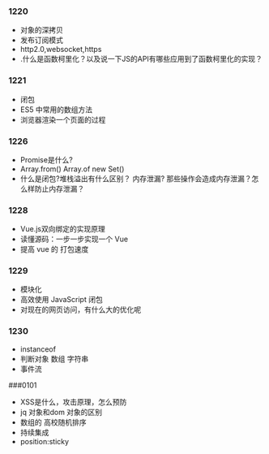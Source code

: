 ### 1220 
- 对象的深拷贝   
- 发布订阅模式
- http2.0,websocket,https
- .什么是函数柯里化？以及说一下JS的API有哪些应用到了函数柯里化的实现？



### 1221
- 闭包
- ES5 中常用的数组方法
- 浏览器渲染一个页面的过程


### 1226
- Promise是什么?
- Array.from()  Array.of    new Set()
- 什么是闭包?堆栈溢出有什么区别？ 内存泄漏? 那些操作会造成内存泄漏？怎么样防止内存泄漏？


### 1228
- Vue.js双向绑定的实现原理
- 读懂源码：一步一步实现一个 Vue
- 提高 vue 的 打包速度
### 1229 
- 模块化
- 高效使用 JavaScript 闭包  
- 对现在的网页访问，有什么大的优化呢

### 1230
- instanceof
- 判断对象 数组 字符串
- 事件流

###0101
- XSS是什么，攻击原理，怎么预防
- jq 对象和dom 对象的区别
- 数组的 高校随机排序
- 持续集成
- position:sticky